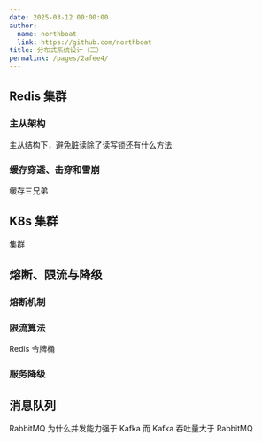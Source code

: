 ```yaml
---
date: 2025-03-12 00:00:00
author: 
  name: northboat
  link: https://github.com/northboat
title: 分布式系统设计（三）
permalink: /pages/2afee4/
---
```


## Redis 集群

### 主从架构

主从结构下，避免脏读除了读写锁还有什么方法

### 缓存穿透、击穿和雪崩

缓存三兄弟

## K8s 集群

集群

## 熔断、限流与降级

### 熔断机制

### 限流算法

Redis 令牌桶

### 服务降级

## 消息队列

RabbitMQ 为什么并发能力强于 Kafka 而 Kafka 吞吐量大于 RabbitMQ
